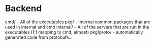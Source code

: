 # Backend

cmd/
    - All of the executables
pkg/
    - internal common packages that are used in internal and cmd
internal/
    - All of the servers that are run in the executables (1:1 mapping to cmd, almost)
pkg/proto/
    - automatically generated code from protobufs...
